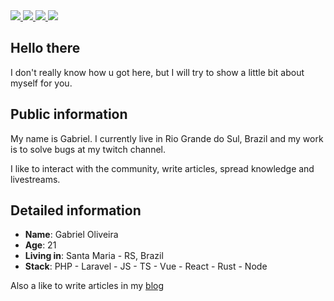 <div>
    <a target='_blank' href="https://twitch.tv/oliveiratheone">
        <img src="https://img.shields.io/badge/Twitch-9146FF?style=for-the-badge&logo=twitch&logoColor=white">
    </a>
    <a target='_blank' href="https://twitter.com/oliveiratheone">
        <img src="https://img.shields.io/badge/Twitter-1DA1F2?style=for-the-badge&logo=twitter&logoColor=white">
    </a>
    <a target='_blank' href="https://instagram.com/gabrieldotjs">
        <img src="https://img.shields.io/badge/Instagram-E4405F?style=for-the-badge&logo=instagram&logoColor=white">
    </a>
    <a target='_blank' href="https://www.linkedin.com/in/oliveiragabrieldev/">
        <img src="https://img.shields.io/badge/LinkedIn-0077B5?style=for-the-badge&logo=linkedin&logoColor=white">
    </a>
</div>

## Hello there

I don't really know how u got here, but I will try to show a little bit about myself for you.

## Public information

My name is Gabriel. I currently live in Rio Grande do Sul, Brazil and my work is to solve bugs at my twitch channel.

I like to interact with the community, write articles, spread knowledge and livestreams.

## Detailed information

* **Name**: Gabriel Oliveira
* **Age**: 21
* **Living in**: Santa Maria - RS, Brazil
* **Stack**: PHP - Laravel - JS - TS - Vue - React - Rust - Node

Also a like to write articles in my <a target="_blank" href="https://dev-blog-five-gamma.vercel.app">blog</a>  
